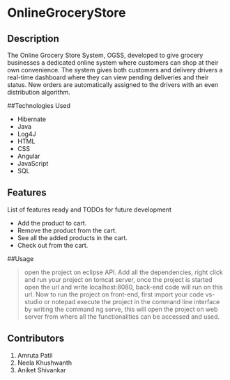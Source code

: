 # OnlineGroceryStore
##  Description
The Online Grocery Store System, OGSS, developed to give grocery businesses a dedicated online system where customers can shop at their own convenience. The system gives both customers and delivery drivers a real-time dashboard where they can view pending deliveries and their status. New orders are automatically assigned to the drivers with an even distribution algorithm.

##Technologies Used
* Hibernate
* Java
* Log4J
* HTML
* CSS
* Angular
* JavaScript
* SQL


## Features

List of features ready and TODOs for future development
* Add the product to cart.
* Remove the product from the cart.
* See all the added products in the cart.
* Check out from the cart.


##Usage
>open the project on eclipse API. Add all the dependencies, right click and run your project on tomcat server, once the project is started open the url and write localhost:8080, back-end code will run on this url. Now to run the project on front-end, first import your code vs-studio or notepad execute the project in the command line interface by writing the command ng serve, this will open the project on web server from where all the functionalities can be accessed and used.
## Contributors
 1. Amruta Patil
 2. Neela Khushwanth
 3. Aniket Shivankar
